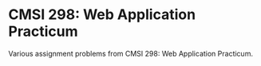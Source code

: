 # CMSI 298: Web Application Practicum

Various assignment problems from CMSI 298: Web Application Practicum.
